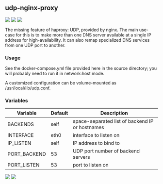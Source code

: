 ## udp-nginx-proxy
[![](https://img.shields.io/docker/v/instantlinux/udp-nginx-proxy?sort=date)](https://microbadger.com/images/instantlinux/udp-nginx-proxy "Version badge") [![](https://images.microbadger.com/badges/image/instantlinux/udp-nginx-proxy.svg)](https://microbadger.com/images/instantlinux/udp-nginx-proxy "Image badge") [![](https://images.microbadger.com/badges/commit/instantlinux/udp-nginx-proxy.svg)](https://microbadger.com/images/instantlinux/udp-nginx-proxy "Commit badge")

The missing feature of haproxy: UDP, provided by nginx. The main
use-case for this is to make more than one DNS server available at a
single IP address for high-availability. It can also remap specialized
DNS services from one UDP port to another.

### Usage

See the docker-compose.yml file provided here in the source directory;
you will probably need to run it in network:host mode.

A customized configuration can be volume-mounted as /usr/local/lib/udp.conf.

### Variables

Variable | Default | Description |
-------- | ------- | ----------- |
BACKENDS | self | space-separated list of backend IP or hostnames
INTERFACE | eth0 | interface to listen on
IP_LISTEN | self | IP address to bind to
PORT_BACKEND | 53 | UDP port number of backend servers
PORT_LISTEN | 53 | port to listen on

[![](https://images.microbadger.com/badges/license/instantlinux/udp-nginx-proxy)](https://microbadger.com/images/instantlinux/udp-nginx-proxy "License badge") [![](https://img.shields.io/badge/code-nginx_org%2Fnginx-blue.svg)](http://hg.nginx.org/nginx "Code repo")
